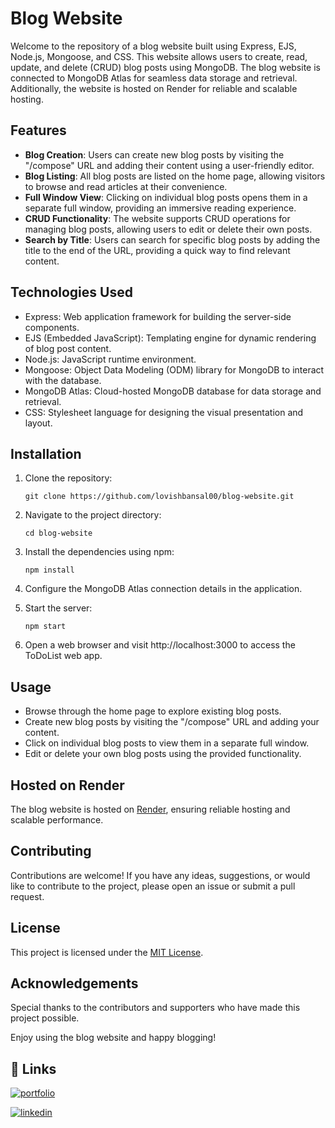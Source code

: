# Blog Website

Welcome to the repository of a blog website built using Express, EJS, Node.js, Mongoose, and CSS. This website allows users to create, read, update, and delete (CRUD) blog posts using MongoDB. The blog website is connected to MongoDB Atlas for seamless data storage and retrieval. Additionally, the website is hosted on Render for reliable and scalable hosting.

## Features

- **Blog Creation**: Users can create new blog posts by visiting the "/compose" URL and adding their content using a user-friendly editor.
- **Blog Listing**: All blog posts are listed on the home page, allowing visitors to browse and read articles at their convenience.
- **Full Window View**: Clicking on individual blog posts opens them in a separate full window, providing an immersive reading experience.
- **CRUD Functionality**: The website supports CRUD operations for managing blog posts, allowing users to edit or delete their own posts.
- **Search by Title**: Users can search for specific blog posts by adding the title to the end of the URL, providing a quick way to find relevant content.

## Technologies Used

- Express: Web application framework for building the server-side components.
- EJS (Embedded JavaScript): Templating engine for dynamic rendering of blog post content.
- Node.js: JavaScript runtime environment.
- Mongoose: Object Data Modeling (ODM) library for MongoDB to interact with the database.
- MongoDB Atlas: Cloud-hosted MongoDB database for data storage and retrieval.
- CSS: Stylesheet language for designing the visual presentation and layout.

## Installation

1. Clone the repository:
   ```
   git clone https://github.com/lovishbansal00/blog-website.git
   ```

2. Navigate to the project directory:
   ```
   cd blog-website
   ```

3. Install the dependencies using npm:
   ```
   npm install
   ```

4. Configure the MongoDB Atlas connection details in the application.

5. Start the server:
   ```
   npm start
   ```

6. Open a web browser and visit http://localhost:3000 to access the ToDoList web app.

## Usage

- Browse through the home page to explore existing blog posts.
- Create new blog posts by visiting the "/compose" URL and adding your content.
- Click on individual blog posts to view them in a separate full window.
- Edit or delete your own blog posts using the provided functionality.

## Hosted on Render

The blog website is hosted on [Render](https://blog-website-7e5y.onrender.com/), ensuring reliable hosting and scalable performance.

## Contributing

Contributions are welcome! If you have any ideas, suggestions, or would like to contribute to the project, please open an issue or submit a pull request.

## License

This project is licensed under the [MIT License](LICENSE).

## Acknowledgements

Special thanks to the contributors and supporters who have made this project possible.

Enjoy using the blog website and happy blogging!
## 🔗 Links
[![portfolio](https://img.shields.io/badge/my_portfolio-000?style=for-the-badge&logo=ko-fi&logoColor=white)](https://lovishbansal00.github.io/Portfolio/)

[![linkedin](https://img.shields.io/badge/linkedin-0A66C2?style=for-the-badge&logo=linkedin&logoColor=white)](https://www.linkedin.com/in/lovishbansal00/)
